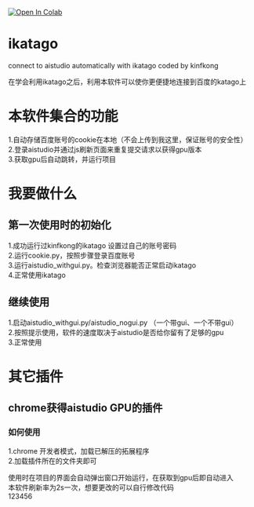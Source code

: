 [![Open In Colab](https://colab.research.google.com/assets/colab-badge.svg)](https://github.com/tonyjxc/ikatago/blob/master/ddos_2.ipynb)
# ikatago
connect to aistudio automatically with ikatago coded by kinfkong  

在学会利用ikatago之后，利用本软件可以使你更便捷地连接到百度的katago上  

# 本软件集合的功能
1.自动存储百度账号的cookie在本地（不会上传到我这里，保证账号的安全性）  
2.登录aistudio并通过js刷新页面来重复提交请求以获得gpu版本  
3.获取gpu后自动跳转，并运行项目  

# 我要做什么
## 第一次使用时的初始化
1.成功运行过kinfkong的ikatago 设置过自己的账号密码  
2.运行cookie.py，按照步骤登录百度账号  
3.运行aistudio_withgui.py。检查浏览器能否正常启动ikatago  
4.正常使用ikatago  

## 继续使用
1.启动aistudio_withgui.py/aistudio_nogui.py （一个带gui、一个不带gui）  
2.按照提示使用，软件的速度取决于aistudio是否给你留有了足够的gpu  
3.正常使用

# 其它插件
## chrome获得aistudio GPU的插件  
### 如何使用  
1.chrome 开发者模式，加载已解压的拓展程序  
2.加载插件所在的文件夹即可  

使用时在项目的界面会自动弹出窗口开始运行，在获取到gpu后即自动进入  
本软件刷新率为2s一次，想要更改的可以自行修改代码  
123456